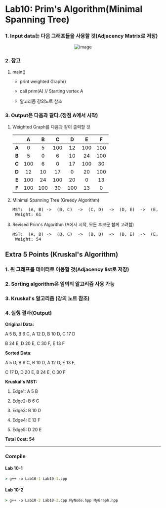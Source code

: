 # Lab10: Prim's Algorithm(Minimal Spanning Tree)

### 1. Input data는 다음 그래프들을 사용할 것(Adjacency Matrix로 저장)

<div align = center>

![image](https://user-images.githubusercontent.com/24904962/124967218-214ad780-e05f-11eb-8999-6ae56d372614.png)


</div>

### 2. 참고

  1. main()

      - print weighted Graph()

      - call prim(A)  // Starting vertex A

      - 알고리즘 강의노트 참조

### 3. Output은 다음과 같다.(정점 A에서 시작)

  1. Weighted Graph를 다음과 같이 출력할 것

      |       |   A   |   B   |   C   |   D   |   E   |   F   |
      | :---: | :---: | :---: | :---: | :---: | :---: | :---: |
      | **A** |   0   |   5   |  100  |  12   |  100  |  100  |
      | **B** |   5   |   0   |   6   |  10   |  24   |  100  |
      | **C** |  100  |   6   |   0   |  17   |  100  |  30   |
      | **D** |  12   |  10   |  17   |   0   |  20   |  100  |
      | **E** |  100  |  24   |  100  |  20   |   0   |  13   |
      | **F** |  100  |  100  |  30   |  100  |  13   |   0   |

  2. Minimal Spanning Tree (Greedy Algorithm)

      <pre>MST:  (A, B) ->  (B, C)  ->  (C, D)  ->  (D, E)  ->  (E, F)
      Weight: 61</pre>

  3. Revised Prim's Algorithm (A에서 시작, 모든 후보군 함께 고려함)

      <pre>MST:  (A, B) ->  (B, C)  ->  (B, D)  ->  (D, E)  ->  (E, F)
      Weight: 54</pre>

## Extra 5 Points (Kruskal's Algorithm)

### 1. 위 그래프를 데이터로 이용할 것(Adjacency list로 저장)

### 2. Sorting algorithm은 임의의 알고리즘 사용 가능

### 3. Kruskal's 알고리즘 (강의 노트 참조)

### 4. 실행 결과(Output)

**Original Data:**

  A 5 B,  B 6 C,  A 12 D, B 10 D, C 17 D

  B 24 E, D 20 E, C 30 F, E 13 F

**Sorted Data:**

  A 5 D,  B 6 C,  B 10 D, A 12 D, E 13 F,

  C 17 D, D 20 E, B 24 E, C 30 F

**Kruskal's MST:**

  1. Edge1: A 5 B

  2. Edge2: B 6 C
   
  3. Edge3: B 10 D
   
  4. Edge4: E 13 F
   
  5. Edge5: D 20 E

**Total Cost:  54**

---

### Compile

#### Lab 10-1

```cmd
> g++ -o Lab10-1 Lab10-1.cpp
```

#### Lab 10-2

```cmd
> g++ -o Lab10-2 Lab10-2.cpp MyNode.hpp MyGraph.hpp
```